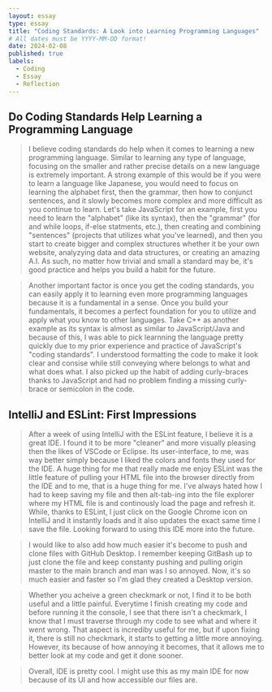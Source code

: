 ```yaml
---
layout: essay
type: essay
title: "Coding Standards: A Look into Learning Programming Languages"
# All dates must be YYYY-MM-DD format!
date: 2024-02-08
published: true
labels:
  - Coding
  - Essay
  - Reflection
---
```

## Do Coding Standards Help Learning a Programming Language
>I believe coding standards do help when it comes to learning a new programming language. Similar to learning any type of language, focusing on the smaller and rather precise details on a new language is extremely important. A strong example of this would be if you were to learn a language like Japanese, you would need to focus on learning the alphabet first, then the grammar, then how to conjunct sentences, and it slowly becomes more complex and more difficult as you continue to learn. Let's take JavaScript for an example, first you need to learn the "alphabet" (like its syntax), then the "grammar" (for and while loops, if-else statments, etc.), then creating and combining "sentences" (projects that utilizes what you've learned), and then you start to create bigger and complex structures whether it be your own website, analyzying data and data structures, or creating an amazing A.I. As such, no matter how trivial and small a standard may be, it's good practice and helps you build a habit for the future. 
  
>Another important factor is once you get the coding standards, you can easily apply it to learning even more programming languages because it is a fundamental in a sense. Once you build your fundamentals, it becomes a perfect foundation for you to utilize and apply what you know to other languages. Take C++ as another example as its syntax is almost as similar to JavaScript/Java and because of this, I was able to pick learnning the language pretty quickly due to my prior experience and practice of JavaScript's "coding standards". I understood formatting the code to make it look clear and consise while still conveying where belongs to what and what does what. I also picked up the habit of adding curly-braces thanks to JavaScript and had no problem finding a missing curly-brace or semicolon in the code. 
## IntelliJ and ESLint: First Impressions
>After a week of using IntelliJ with the ESLint feature, I believe it is a great IDE. I found it to be more "cleaner" and more visually pleasing then the likes of VSCode or Eclipse. Its user-interface, to me, was way better simply because I liked the colors and fonts they used for the IDE. A huge thing for me that really made me enjoy ESLint was the little feature of pulling your HTML file into the browser directly from the IDE and to me, that is a huge thing for me. I've always hated how I had to keep saving my file and then alt-tab-ing into the file explorer where my HTML file is and continously load the page and refresh it. While, thanks to ESLint, I just click on the Google Chrome icon on IntelliJ and it instantly loads and it also updates the exact same time I save the file. Looking forward to using this IDE more into the future. 
  
>I would like to also add how much easier it's become to push and clone files with GitHub Desktop. I remember keeping GitBash up to just clone the file and keep constanty pushing and pulling origin master to the main branch and man was I so annoyed. Now, it's so much easier and faster so I'm glad they created a Desktop version. 
  
>Whether you acheive a green checkmark or not, I find it to be both useful and a little painful. Everytime I finish creating my code and before running it the console, I see that there isn't a checkmark, I know that I must traverse through my code to see what and where it went wrong. That aspect is incrediby useful for me, but if upon fixing it, there is still no checkmark, it starts to getting a little more annoying. However, its because of how annoying it becomes, that it allows me to better look at my code and get it done sooner.

>Overall, IDE is pretty cool. I might use this as my main IDE for now because of its UI and how accessible our files are. 
